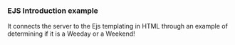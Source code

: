 ### EJS Introduction example

It connects the server to the Ejs templating in HTML through an example of determining if it is a Weeday or a Weekend!
